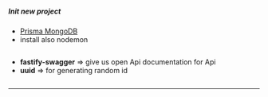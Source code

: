 ##### Init new project
- [Prisma MongoDB](https://www.prisma.io/docs/getting-started/setup-prisma/start-from-scratch/mongodb-typescript-mongodb)
- install also nodemon
```console

```
- **fastify-swagger** => give us open Api documentation for Api
- **uuid** => for generating random id
```console

```
---